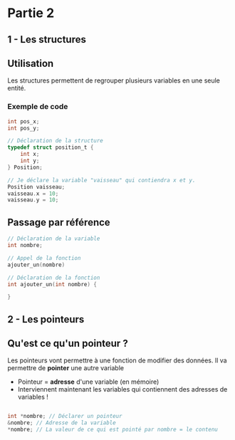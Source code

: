 # Partie 2

## 1 - Les structures

## Utilisation

Les structures permettent de regrouper plusieurs variables en une seule entité.


### Exemple de code

```c
int pos_x;
int pos_y;

// Déclaration de la structure
typedef struct position_t {
    int x;
    int y;
} Position;

// Je déclare la variable "vaisseau" qui contiendra x et y.
Position vaisseau;
vaisseau.x = 10;
vaisseau.y = 10;
```

## Passage par référence

```c
// Déclaration de la variable
int nombre;

// Appel de la fonction
ajouter_un(nombre)

// Déclaration de la fonction
int ajouter_un(int nombre) {

}
```

## 2 - Les pointeurs

## Qu'est ce qu'un pointeur ?
Les pointeurs vont permettre à une fonction de modifier des données. Il va permettre de **pointer** une autre variable
- Pointeur = **adresse** d'une variable (en mémoire)
- Interviennent maintenant les variables qui contiennent des adresses de variables !

```c

int *nombre; // Déclarer un pointeur
&nombre; // Adresse de la variable
*nombre; // La valeur de ce qui est pointé par nombre = le contenu